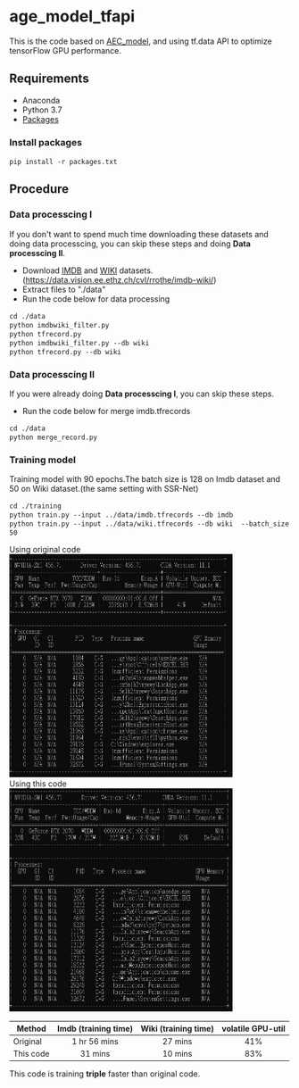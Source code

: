 # age_model_tfapi
This is the code based on [AEC_model](https://github.com/Soyuen/age_estimation_compact_model), and using tf.data API to optimize tensorFlow GPU performance.
## Requirements
* Anaconda
* Python 3.7
* [Packages](https://github.com/Soyuen/age_estimation_compact_model/blob/main/packages.txt)

### Install packages
```
pip install -r packages.txt
```
## Procedure
### Data processcing I
If you don't want to spend much time downloading these datasets and doing data processcing, you can skip these steps and doing **Data processcing II**.
* Download [IMDB](https://data.vision.ee.ethz.ch/cvl/rrothe/imdb-wiki/static/imdb_crop.tar) and [WIKI](https://data.vision.ee.ethz.ch/cvl/rrothe/imdb-wiki/static/wiki_crop.tar) datasets.(https://data.vision.ee.ethz.ch/cvl/rrothe/imdb-wiki/)
* Extract files to "./data"
* Run the code below for data processing
```
cd ./data
python imdbwiki_filter.py
python tfrecord.py
python imdbwiki_filter.py --db wiki
python tfrecord.py --db wiki
```
### Data processcing II
If you were already doing **Data processcing I**, you can skip these steps.  
* Run the code below for merge imdb.tfrecords
```
cd ./data
python merge_record.py
```
### Training  model
Training model with 90 epochs.The batch size is 128 on Imdb dataset and 50 on Wiki dataset.(the same setting with SSR-Net)
```
cd ./training
python train.py --input ../data/imdb.tfrecords --db imdb
python train.py --input ../data/wiki.tfrecords --db wiki  --batch_size 50
```
Using original code  
<img src="https://github.com/Soyuen/picture/blob/main/gpu1.JPG" width = "400" height = "400" alt="result">  
Using this code  
<img src="https://github.com/Soyuen/picture/blob/main/gpu2.JPG" width = "400" height = "400" alt="result">  


|  Method  | Imdb (training time)  | Wiki (training time)  | volatile GPU-util |
|----------|:---------------------:|:---------------------:|:-----------------:|
| Original |   1 hr 56 mins        |        27 mins        |       41%         |
|This code |       31 mins         |        10 mins        |       83%         | 

This code is training **triple** faster than original code.

